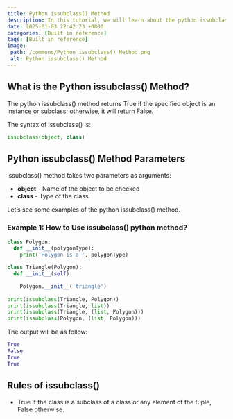 ```yaml
---
title: Python issubclass() Method
description: In this tutorial, we will learn about the python issubclass() method and its use with examples.
date: 2025-01-03 22:42:23 +0800
categories: [Built in reference]
tags: [Built in reference]
image:
 path: /commons/Python issubclass() Method.png
 alt: Python issubclass() Method
---
```


## What is the Python issubclass() Method?

The python issubclass() method returns True if the specified object is an instance or subclass; otherwise, it will return False.

The syntax of issubclass() is:

```python
issubclass(object, class)

```

## Python issubclass() Method Parameters

issubclass() method takes two parameters as arguments:

* **object** \- Name of the object to be checked  
* **class** \- Type of the class.

Let’s see some examples of the python issubclass() method.

### Example 1: How to Use issubclass() python method?

```python
class Polygon:
  def __init__(polygonType):
    print('Polygon is a ', polygonType)

class Triangle(Polygon):
  def __init__(self):

    Polygon.__init__('triangle')
    
print(issubclass(Triangle, Polygon))
print(issubclass(Triangle, list))
print(issubclass(Triangle, (list, Polygon)))
print(issubclass(Polygon, (list, Polygon)))

```

The output will be as follow:

```python
True
False
True
True

```

## Rules of issubclass()

* True if the class is a subclass of a class or any element of the tuple, False otherwise.